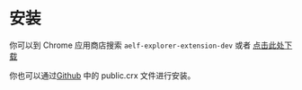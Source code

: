 # 安装

你可以到 Chrome 应用商店搜索 `aelf-explorer-extension-dev` 或者 [点击此处下载](https://chrome.google.com/webstore/detail/aelf-explorer-extension-d/mlmlhipeonlflbcclinpbmcjdnpnmkpf)

你也可以通过[Github](https://github.com/hzz780/aelf-web-extension/tree/master/installFiles) 中的 public.crx 文件进行安装。

